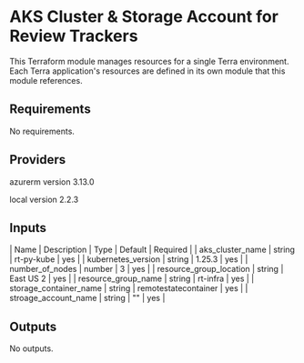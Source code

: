 # AKS Cluster & Storage Account for Review Trackers
This Terraform module manages resources for a single Terra environment.
Each Terra application's resources are defined in its own module that this module references.

## Requirements

No requirements.

## Providers

azurerm version 3.13.0

local version 2.2.3

## Inputs

| Name | Description | Type | Default | Required |
| aks_cluster_name | string | rt-py-kube | yes |
| kubernetes_version | string | 1.25.3 | yes | 
| number_of_nodes | number | 3 | yes | 
| resource_group_location | string | East US 2 | yes |
| resource_group_name | string | rt-infra | yes | 
| storage_container_name | string | remotestatecontainer | yes | 
| stroage_account_name | string | "" | yes | 

## Outputs 

No outputs. 